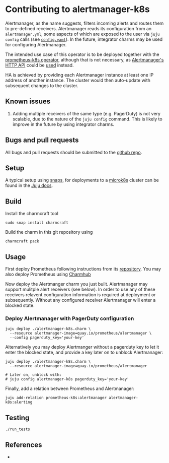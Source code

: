 # Contributing to alertmanager-k8s
Alertmanager, as the name suggests, filters incoming alerts and routes them to pre-defined 
receivers. Alertmanager reads its configuration from an `alertmanager.yml`, some aspects of which 
are exposed to the user via `juju config` calls (see [`config.yaml`](config.yaml)).
In the future, integrator charms may be used for configuring Alertmanager.

The intended use case of this operator is to be deployed together with the 
[prometheus-k8s operator](https://github.com/canonical/prometheus-operator), although that is not 
necessary, as [Alertmanager's HTTP API][Alertmanager API browser] could be 
[used](https://github.com/prometheus/alertmanager/issues/437#issuecomment-263413632) instead.

HA is achieved by providing each Alertmanager instance at least one IP address of another instance.
The cluster would then auto-update with subsequent changes to the cluster.

## Known issues
1. Adding multiple receivers of the same type (e.g. PagerDuty) is not very scalable, due to the 
   nature of the `juju config` command. This is likely to improve in the future by using integrator
   charms.

## Bugs and pull requests

All bugs and pull requests should be submitted to the 
[github repo](https://github.com/canonical/alertmanager-operator).

## Setup

A typical setup using [snaps](https://snapcraft.io/), for deployments
to a [microk8s](https://microk8s.io/) cluster can be found in the 
[Juju docs](https://juju.is/docs/olm/microk8s).

## Build

Install the charmcraft tool

    sudo snap install charmcraft

Build the charm in this git repository using

    charmcraft pack

## Usage
First deploy Prometheus following instructions from its
[repository](https://github.com/canonical/prometheus-operator). You
may also deploy Prometheus using [Charmhub](https://charmhub.io/)

Now deploy the Alertmanger charm you just built. Alertmanager may
support mulitple alert receivers (see below). In order to use any of
these receivers relavent configuration information is required at
deployment or subsequently. Without any configured receiver
Alertmanager will enter a blocked state.

### Deploy Alertmanager with PagerDuty configuration

    juju deploy ./alertmanager-k8s.charm \
      --resource alertmanager-image=quay.io/prometheus/alertmanager \
      --config pagerduty_key='your-key'

Alternatively you may deploy Alertmanger without a pagerduty key to let it enter the
blocked state, and provide a key later on to unblock Alertmanager:

    juju deploy ./alertmanager-k8s.charm \
      --resource alertmanager-image=quay.io/prometheus/alertmanager
    
    # Later on, unblock with:
    # juju config alertmanager-k8s pagerduty_key='your-key'

Finally, add a relation between Prometheus and Alertmanager:

    juju add-relation prometheus-k8s:alertmanager alertmanager-k8s:alerting

## Testing

    ./run_tests

## References
- [Alertmanager API browser]: https://petstore.swagger.io/?url=https://raw.githubusercontent.com/prometheus/alertmanager/master/api/v2/openapi.yaml